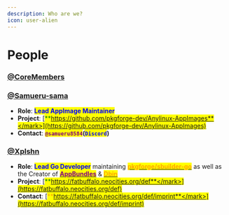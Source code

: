 ```yaml
---
description: Who are we?
icon: user-alien
---
```


# People

### [@CoreMembers](https://docs.pkgforge.dev/orgs/pkgforge-core/people)&#x20;

### [@Samueru-sama](https://github.com/Samueru-sama)

* **Role**: <mark style="color:blue;">**Lead AppImage Maintainer**</mark>&#x20;
* **Project**: [<mark style="color:green;">**https://github.com/pkgforge-dev/Anylinux-AppImages**</mark>](https://github.com/pkgforge-dev/Anylinux-AppImages)
* **Contact**: <mark style="color:purple;">**`@samueru8584`**</mark>**(**<mark style="color:blue;">**`Discord`**</mark>**)**

### [**@Xplshn**](https://github.com/xplshn)

* **Role**: <mark style="color:blue;">**Lead Go Developer**</mark>  maintaining [<mark style="color:orange;">**pkgforge/sbuilder-go**</mark>](https://github.com/pkgforge/sbuilder-go) as well as the Creator of [<mark style="color:purple;">**AppBundles**</mark>](../../formats/packages/appbundle/) & [<mark style="color:orange;">**Dbin**</mark>](https://github.com/xplshn/dbin)
* **Project**: [<mark style="color:green;">**https://fatbuffalo.neocities.org/def**</mark>](https://fatbuffalo.neocities.org/def)
* **Contact**: [<mark style="color:orange;">**https://fatbuffalo.neocities.org/def/imprint**</mark>](https://fatbuffalo.neocities.org/def/imprint)
